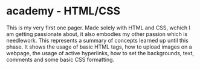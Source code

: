# academy - HTML/CSS
This is my very first one pager. Made solely with HTML and CSS, wchich I am getting passionate about, it also embodies my other passion which is needlework.
This represents a summary of concepts learned up until this phase. It shows the usage of basic HTML tags, how to upload images on a webpage, the usage of active hyperlinks, how to set the backgrounds, text, comments and some basic CSS formatting. 
